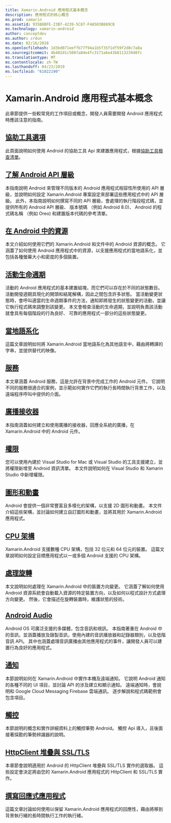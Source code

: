 ```yaml
---
title: Xamarin.Android 應用程式基本概念
description: 應用程式的核心概念
ms.prod: xamarin
ms.assetid: 935B8BFE-23B7-4239-5C87-F4A503B889CB
ms.technology: xamarin-android
author: conceptdev
ms.author: crdun
ms.date: 02/16/2018
ms.openlocfilehash: 1d3bd071eeffb77f94a1b5f35f1df59f2d8c7a8a
ms.sourcegitcommit: 4b402d1c508fa84e4fc3171a6e43b811323948fc
ms.translationtype: MT
ms.contentlocale: zh-TW
ms.lasthandoff: 04/23/2019
ms.locfileid: "61022190"
---
```

# <a name="xamarinandroid-application-fundamentals"></a>Xamarin.Android 應用程式基本概念

此章節提供一些較常見的工作項目或概念，開發人員需要開發 Android 應用程式時應該注意的指南。

## <a name="accessibilityandroidapp-fundamentalsaccessibilitymd"></a>[協助工具選項](~/android/app-fundamentals/accessibility.md)

此頁面說明如何使用 Android 的協助工具 Api 來建置應用程式，根據[協助工具檢查清單](~/cross-platform/app-fundamentals/accessibility.md)。

##  <a name="understanding-android-api-levelsandroidapp-fundamentalsandroid-api-levelsmd"></a>[了解 Android API 層級](~/android/app-fundamentals/android-api-levels.md)

本指南說明 Android 來管理不同版本的 Android 應用程式相容性所使用的 API 層級，並說明如何設定 Xamarin.Android 專案設定來部署這些應用程式中的 API 層級。 此外，本指南說明如何撰寫不同的 API 層級，會處理的執行階段程式碼，並提供所有的 Android API 層級、 版本號碼 （例如 Android 8.0)、 Android 的程式碼名稱 （例如 Oreo) 和建置版本代碼的參考清單。



##  <a name="resources-in-androidandroidapp-fundamentalsresources-in-androidindexmd"></a>[在 Android 中的資源](~/android/app-fundamentals/resources-in-android/index.md)

本文介紹如何使用它們的 Xamarin.Android 和文件中的 Android 資源的概念。 它涵蓋了如何使用 Android 應用程式中的資源，以支援應用程式的當地語系化，並包括各種螢幕大小和密度的多個裝置。




##  <a name="activity-lifecycleandroidapp-fundamentalsactivity-lifecycleindexmd"></a>[活動生命週期](~/android/app-fundamentals/activity-lifecycle/index.md)

活動的 Android 應用程式的基本建置組塊，而它們可以存在於不同的狀態數目。 活動開發週期具現化的開頭和結尾解構，因此之間包含許多狀態。 當活動變更狀態時，會呼叫適當的生命週期事件的方法，通知即將發生的狀態變更的活動，並讓它執行程式碼來調整到該變更。 本文會檢查活動的生命週期，並說明負責該活動就會具有每個階段的行為良好、 可靠的應用程式一部分的這些狀態變更。

##  <a name="localizationandroidapp-fundamentalslocalizationmd"></a>[當地語系化](~/android/app-fundamentals/localization.md)

這篇文章說明如何將 Xamarin.Android 當地語系化為其他語言中，藉由將轉譯的字串，並提供替代的映像。

## <a name="servicesandroidapp-fundamentalsservicesindexmd"></a>[服務](~/android/app-fundamentals/services/index.md)

本文章涵蓋 Android 服務，這是允許在背景中完成工作的 Android 元件。 它說明不同的服務很適合的案例，並示範如何實作它們的執行長時間執行背景工作，以及遠端程序呼叫中提供的介面。

## <a name="broadcast-receiversandroidapp-fundamentalsbroadcast-receiversmd"></a>[廣播接收器](~/android/app-fundamentals/broadcast-receivers.md)

本指南涵蓋如何建立和使用廣播的接收器，回應全系統的廣播，在 Xamarin.Android 中的 Android 元件。



##  <a name="permissionsandroidapp-fundamentalspermissionsmd"></a>[權限](~/android/app-fundamentals/permissions.md)

您可以使用內建於 Visual Studio for Mac 或 Visual Studio 的工具支援建立，並將權限新增至 Android 資訊清單。 本文件說明如何在 Visual Studio 和 Xamarin Studio 中新增權限。



##  <a name="graphics-and-animationandroidapp-fundamentalsgraphics-and-animationmd"></a>[圖形和動畫](~/android/app-fundamentals/graphics-and-animation.md)

Android 會提供一個非常豐富且多樣化的架構，以支援 2D 圖形和動畫。 本文件介紹這些架構，並討論如何建立自訂圖形和動畫，並將其用於 Xamarin.Android 應用程式。


##  <a name="cpu-architecturesandroidapp-fundamentalscpu-architecturesmd"></a>[CPU 架構](~/android/app-fundamentals/cpu-architectures.md)

Xamarin.Android 支援數種 CPU 架構，包括 32 位元和 64 位元的裝置。 這篇文章說明如何設定目標應用程式以一或多個 Android 支援的 CPU 架構。




##  <a name="handling-rotationandroidapp-fundamentalshandling-rotationmd"></a>[處理旋轉](~/android/app-fundamentals/handling-rotation.md)

本文說明如何處理在 Xamarin.Android 中的裝置方向變更。 它涵蓋了解如何使用 Android 資源系統會自動載入資源的特定裝置方向，以及如何以程式設計方式處理方向變更。 然後，它會描述在旋轉裝置時，維護狀態的技術。



##  <a name="android-audioandroidapp-fundamentalsandroid-audiomd"></a>[Android Audio](~/android/app-fundamentals/android-audio.md)

Android OS 可廣泛支援的多媒體，包含音訊和視訊。 本指南著重在 Android 中的音訊，並涵蓋播放及錄製音訊，使用內建的音訊播放器和記錄器類別，以及低階音訊 API。 其中也涵蓋處理音訊廣播由其他應用程式的事件，讓開發人員可以建置行為良好的應用程式。




##  <a name="notificationsandroidapp-fundamentalsnotificationsindexmd"></a>[通知](~/android/app-fundamentals/notifications/index.md)

本節說明如何在 Xamarin.Android 中實作本機及遠端通知。 它說明 Android 通知的各種不同的 UI 項目，並討論 API 的涉及建立和顯示通知。 遠端通知時，會說明和 Google Cloud Messaging Firebase 雲端通訊。 逐步解說和程式碼範例會包含項目。



##  <a name="touchandroidapp-fundamentalstouchindexmd"></a>[觸控](~/android/app-fundamentals/touch/index.md)

本節說明的概念和實作詳細資料上的觸控筆勢 Android。 觸控 Api 導入，且後面接著探勘的筆勢辨識器的說明。



##  <a name="httpclient-stack-and-ssltlsandroidapp-fundamentalshttp-stackmd"></a>[HttpClient 堆疊與 SSL/TLS](~/android/app-fundamentals/http-stack.md)

本章節會說明適用於 Android 的 HttpClient 堆疊與 SSL/TLS 實作的選取器。 這些設定會決定將由您的 Xamarin.Android 應用程式的 HttpClient 和 SSL/TLS 實作。


##  <a name="writing-responsive-applicationswriting-responsive-appsmd"></a>[撰寫回應式應用程式](writing-responsive-apps.md)

這篇文章討論如何使用以保留 Xamarin.Android 應用程式的回應性，藉由將移到背景執行緒的長時間執行工作的執行緒。